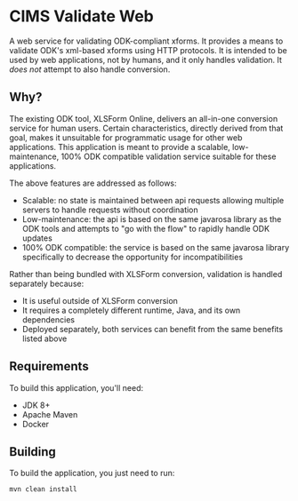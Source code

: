 # CIMS Validate Web

A web service for validating ODK-compliant xforms. It provides a means to validate ODK's xml-based xforms
using HTTP protocols. It is intended to be used by web applications, not by humans, and it only handles 
validation. It *does not* attempt to also handle conversion.

## Why?

The existing ODK tool, XLSForm Online, delivers an all-in-one conversion service for human users. Certain
characteristics, directly derived from that goal, makes it unsuitable for programmatic usage for other web
applications. This application is meant to provide a scalable, low-maintenance, 100% ODK compatible 
validation service suitable for these applications.

The above features are addressed as follows:

  * Scalable: no state is maintained between api requests allowing multiple servers to handle requests 
    without coordination
  * Low-maintenance: the api is based on the same javarosa library as the ODK tools and attempts to "go 
    with the flow" to rapidly handle ODK updates
  * 100% ODK compatible: the service is based on the same javarosa library specifically to decrease 
    the opportunity for incompatibilities

Rather than being bundled with XLSForm conversion, validation is handled separately because:

  * It is useful outside of XLSForm conversion
  * It requires a completely different runtime, Java, and its own dependencies
  * Deployed separately, both services can benefit from the same benefits listed above

 
## Requirements

To build this application, you'll need:

  * JDK 8+
  * Apache Maven
  * Docker

## Building

To build the application, you just need to run:

```
mvn clean install
```
